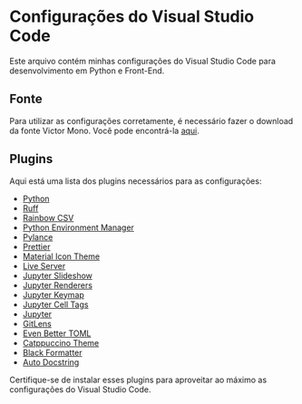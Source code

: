 # Configurações do Visual Studio Code

Este arquivo contém minhas configurações do Visual Studio Code para desenvolvimento em Python e Front-End.

## Fonte

Para utilizar as configurações corretamente, é necessário fazer o download da fonte Victor Mono. Você pode encontrá-la [aqui](https://rubjo.github.io/victor-mono/).

## Plugins

Aqui está uma lista dos plugins necessários para as configurações:

- [Python](https://marketplace.visualstudio.com/items?itemName=ms-python.python)
- [Ruff](https://marketplace.visualstudio.com/items?itemName=charliermarsh.ruff)
- [Rainbow CSV](https://marketplace.visualstudio.com/items?itemName=mechatroner.rainbow-csv)
- [Python Environment Manager](https://marketplace.visualstudio.com/items?itemName=donjayamanne.python-environment-manager)
- [Pylance](https://marketplace.visualstudio.com/items?itemName=ms-python.vscode-pylance)
- [Prettier](https://marketplace.visualstudio.com/items?itemName=esbenp.prettier-vscode)
- [Material Icon Theme](https://marketplace.visualstudio.com/items?itemName=PKief.material-icon-theme)
- [Live Server](https://marketplace.visualstudio.com/items?itemName=ritwickdey.LiveServer)
- [Jupyter Slideshow](https://marketplace.visualstudio.com/items?itemName=ms-toolsai.vscode-jupyter-slideshow)
- [Jupyter Renderers](https://marketplace.visualstudio.com/items?itemName=ms-toolsai.jupyter-renderers)
- [Jupyter Keymap](https://marketplace.visualstudio.com/items?itemName=ms-toolsai.jupyter-keymap)
- [Jupyter Cell Tags](https://marketplace.visualstudio.com/items?itemName=ms-toolsai.vscode-jupyter-cell-tags)
- [Jupyter](https://marketplace.visualstudio.com/items?itemName=ms-toolsai.jupyter)
- [GitLens](https://marketplace.visualstudio.com/items?itemName=eamodio.gitlens)
- [Even Better TOML](https://marketplace.visualstudio.com/items?itemName=tamasfe.even-better-toml)
- [Catppuccino Theme](https://marketplace.visualstudio.com/items?itemName=Catppuccin.catppuccin-vsc)
- [Black Formatter](https://marketplace.visualstudio.com/items?itemName=ms-python.black-formatter)
- [Auto Docstring](https://marketplace.visualstudio.com/items?itemName=njpwerner.autodocstring)

Certifique-se de instalar esses plugins para aproveitar ao máximo as configurações do Visual Studio Code.
